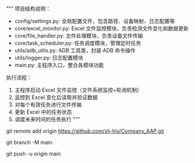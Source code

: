 """
项目结构说明：

- config/settings.py: 全局配置文件，包含路径、设备映射、日志配置等
- core/excel_monitor.py: Excel 文件监控模块，负责检测文件变化和数据更新
- core/file_handler.py: 文件处理模块，负责设备文件传输
- core/task_scheduler.py: 任务调度模块，管理定时任务
- utils/adb_utils.py: ADB 工具类，封装 ADB 命令操作
- utils/logger.py: 日志配置模块
- main.py: 主程序入口，整合各模块功能

执行流程：

1. 主程序启动 Excel 文件监控（文件系统监控+轮询机制）
2. 监控到 Excel 变化后读取并验证数据
3. 对每个有效任务进行文件传输
4. 更新 Excel 中的任务状态
5. 调度未来时间的任务执行
   """

git remote add origin https://github.com/xlj-hly/Company_AAP.git

git branch -M main

git push -u origin main
